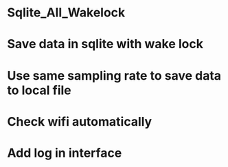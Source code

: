 # Sqlite_All_Wakelock
# Save data in sqlite with wake lock
# Use same sampling rate to save data to local file
# Check wifi automatically
# Add log in interface
